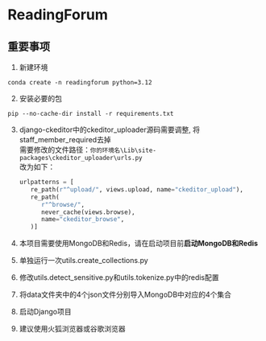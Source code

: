 # ReadingForum

## 重要事项

1. 新建环境
```
conda create -n readingforum python=3.12
```
2. 安装必要的包
```
pip --no-cache-dir install -r requirements.txt
```
3. django-ckeditor中的ckeditor_uploader源码需要调整, 将staff_member_required去掉  
   需要修改的文件路径：``你的环境名\Lib\site-packages\ckeditor_uploader\urls.py``  
   改为如下：
   ```python
   urlpatterns = [
      re_path(r"^upload/", views.upload, name="ckeditor_upload"),
      re_path(
         r"^browse/",
         never_cache(views.browse),
         name="ckeditor_browse",
      )]
   ```

4. 本项目需要使用MongoDB和Redis，请在启动项目前**启动MongoDB和Redis**
5. 单独运行一次utils.create_collections.py
6. 修改utils.detect_sensitive.py和utils.tokenize.py中的redis配置
7. 将data文件夹中的4个json文件分别导入MongoDB中对应的4个集合
8. 启动Django项目
9. 建议使用火狐浏览器或谷歌浏览器